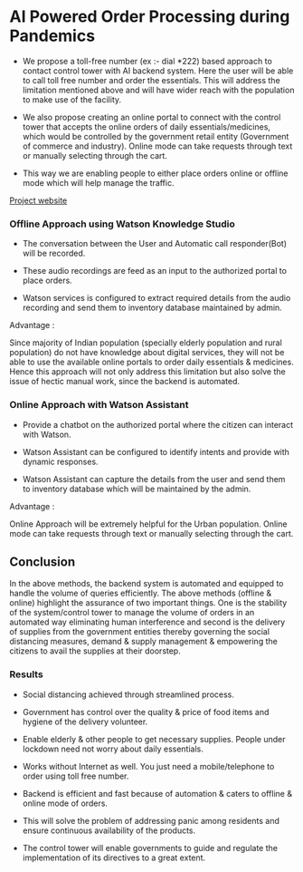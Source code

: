 # AI Powered Order Processing during Pandemics

- We propose a toll-free number (ex :- dial *222) based approach to contact control tower with AI backend system. Here the user will be able to call toll free number and order the essentials. This will address the limitation mentioned above and will have wider reach with the population to make use of the facility.

- We also propose creating an online portal to connect with the control tower that accepts the online orders of daily essentials/medicines, which would be controlled by the government retail entity (Government of commerce and industry). Online mode can take requests through text or manually selecting through the cart. 

- This way we are enabling people to either place orders online or offline mode which will help manage the traffic.

[Project website](https://github.com/manojjahgirdar/automated-order-processing-during-pandemics)

### Offline Approach using Watson Knowledge Studio

- The conversation between the User and Automatic call responder(Bot) will be recorded.

- These audio recordings are feed as an input to the authorized portal to place orders.

- Watson services is configured to extract required details from the audio recording and send them to inventory database maintained by admin.

Advantage :

Since majority of Indian population (specially elderly population and rural population) do not have knowledge about digital services, they will not be able to use the available online portals to order daily essentials & medicines. Hence this approach will not only address this limitation but also solve the issue of hectic manual work, since the backend is automated.

### Online Approach with Watson Assistant

- Provide a chatbot on the authorized portal where the citizen can interact with Watson.

- Watson Assistant can be configured to identify intents and provide with dynamic responses.

- Watson Assistant can capture the details from the user and send them to inventory database which will be maintained by the admin.

Advantage : 

Online Approach will be extremely helpful for the Urban population. Online mode can take requests through text or manually selecting through the cart. 

## Conclusion

In the above methods, the backend system is automated and equipped to handle the volume of queries efficiently. The above methods (offline & online) highlight the assurance of two important things. One is the stability of the system/control tower to manage the volume of orders in an automated way eliminating human interference and second is the delivery of supplies from the government entities thereby governing the social distancing measures, demand & supply management & empowering the citizens to avail the supplies at their doorstep.

### Results

- Social distancing achieved through streamlined process.

- Government has control over the quality & price of food items and hygiene of the delivery volunteer.

- Enable elderly & other people to get necessary supplies. People under lockdown need not worry about daily essentials.

- Works without Internet as well. You just need a mobile/telephone to order using toll free number.

- Backend is efficient and fast because of automation & caters to offline & online mode of orders.

- This will solve the problem of addressing panic among residents and ensure continuous availability of the products.

- The control tower will enable governments to guide and regulate the implementation of its directives to a great extent.

